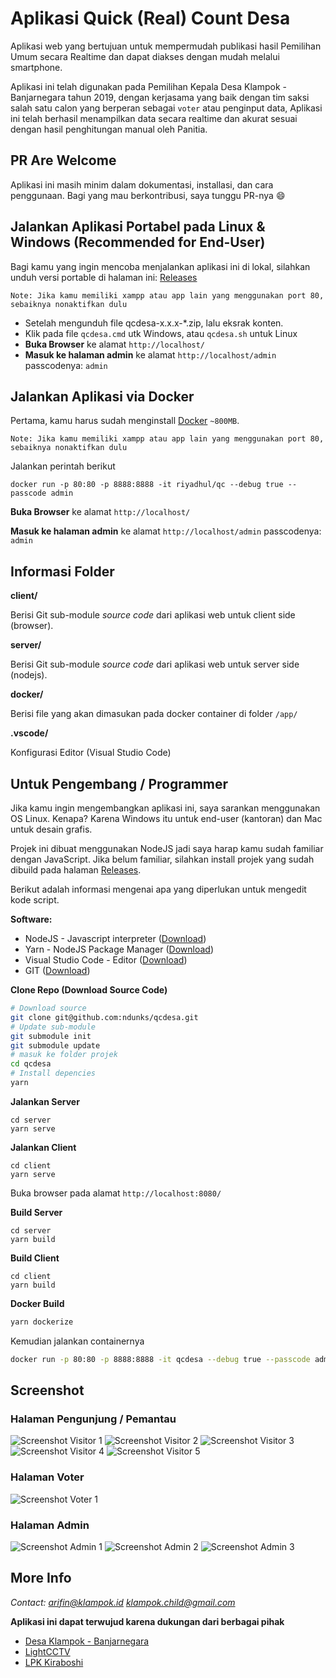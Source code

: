 # Aplikasi Quick (Real) Count Desa

Aplikasi web yang bertujuan untuk mempermudah publikasi hasil
Pemilihan Umum secara Realtime dan dapat diakses dengan mudah melalui smartphone.

Aplikasi ini telah digunakan pada Pemilihan Kepala Desa Klampok - Banjarnegara tahun 2019,
dengan kerjasama yang baik dengan tim saksi salah satu calon yang berperan sebagai `voter`
atau penginput data, Aplikasi ini telah berhasil menampilkan data secara realtime dan akurat
sesuai dengan hasil penghitungan manual oleh Panitia.

## PR Are Welcome
Aplikasi ini masih minim dalam dokumentasi, installasi, dan cara penggunaan. Bagi yang mau berkontribusi, saya tunggu PR-nya :smile:

## Jalankan Aplikasi Portabel pada Linux & Windows (Recommended for End-User)
Bagi kamu yang ingin mencoba menjalankan aplikasi ini di lokal, silahkan unduh versi portable di halaman ini: [Releases](https://github.com/ndunks/qcdesa/releases)

    Note: Jika kamu memiliki xampp atau app lain yang menggunakan port 80, sebaiknya nonaktifkan dulu
- Setelah mengunduh file qcdesa-x.x.x-\*.zip, lalu eksrak konten.
- Klik pada file `qcdesa.cmd` utk Windows, atau `qcdesa.sh` untuk Linux
- **Buka Browser** ke alamat `http://localhost/`
- **Masuk ke halaman admin** ke alamat `http://localhost/admin` passcodenya: `admin`


## Jalankan Aplikasi via Docker

Pertama, kamu harus sudah menginstall [Docker](https://docs.docker.com/docker-for-windows/install/) `~800MB`.

    Note: Jika kamu memiliki xampp atau app lain yang menggunakan port 80, sebaiknya nonaktifkan dulu

Jalankan perintah berikut
```
docker run -p 80:80 -p 8888:8888 -it riyadhul/qc --debug true --passcode admin
```

**Buka Browser** ke alamat `http://localhost/`

**Masuk ke halaman admin** ke alamat `http://localhost/admin` passcodenya: `admin`


## Informasi Folder

**client/**

Berisi Git sub-module *source code* dari aplikasi web untuk client side (browser). 

**server/**

Berisi Git sub-module *source code* dari aplikasi web untuk server side (nodejs). 

**docker/**

Berisi file yang akan dimasukan pada docker container di folder `/app/`

**.vscode/**

Konfigurasi Editor (Visual Studio Code)

## Untuk Pengembang / Programmer

Jika kamu ingin mengembangkan aplikasi ini, saya sarankan menggunakan OS Linux. Kenapa? Karena Windows itu untuk end-user (kantoran) dan Mac untuk desain grafis.

Projek ini dibuat menggunakan NodeJS jadi saya harap kamu sudah familiar dengan JavaScript. Jika belum familiar, silahkan install projek yang sudah dibuild pada halaman [Releases](https://github.com/ndunks/qcdesa/releases).

Berikut adalah informasi mengenai apa yang diperlukan untuk mengedit kode script.

**Software:**
- NodeJS - Javascript interpreter ([Download](https://nodejs.org/en/download/))
- Yarn - NodeJS Package Manager ([Download](https://yarnpkg.com/lang/en/docs/install/#windows-stable))
- Visual Studio Code - Editor ([Download](https://code.visualstudio.com/))
- GIT ([Download](https://git-scm.com/downloads))

**Clone Repo (Download Source Code)**
``` bash
# Download source
git clone git@github.com:ndunks/qcdesa.git
# Update sub-module
git submodule init
git submodule update
# masuk ke folder projek
cd qcdesa
# Install depencies
yarn
```
**Jalankan Server**
```
cd server
yarn serve
```
**Jalankan Client**
```
cd client
yarn serve
```

Buka browser pada alamat `http://localhost:8080/ `

**Build Server**
```
cd server
yarn build
```
**Build Client**
```
cd client
yarn build
```

**Docker Build**

``` bash
yarn dockerize
```
Kemudian jalankan containernya

``` bash
docker run -p 80:80 -p 8888:8888 -it qcdesa --debug true --passcode admin
```


## Screenshot

### Halaman Pengunjung / Pemantau
![Screenshot Visitor 1](https://raw.githubusercontent.com/ndunks/qcdesa-client-pwa/master/docs/img/screenshot-visitor-1.png)
![Screenshot Visitor 2](https://raw.githubusercontent.com/ndunks/qcdesa-client-pwa/master/docs/img/screenshot-visitor-2.png)
![Screenshot Visitor 3](https://raw.githubusercontent.com/ndunks/qcdesa-client-pwa/master/docs/img/screenshot-visitor-3.png)
![Screenshot Visitor 4](https://raw.githubusercontent.com/ndunks/qcdesa-client-pwa/master/docs/img/screenshot-visitor-4.png)
![Screenshot Visitor 5](https://raw.githubusercontent.com/ndunks/qcdesa-client-pwa/master/docs/img/screenshot-visitor-5.png)

### Halaman Voter
![Screenshot Voter 1](https://raw.githubusercontent.com/ndunks/qcdesa-client-pwa/master/docs/img/screenshot-voter-1.png)

### Halaman Admin
![Screenshot Admin 1](https://raw.githubusercontent.com/ndunks/qcdesa-client-pwa/master/docs/img/screenshot-admin-1.png)
![Screenshot Admin 2](https://raw.githubusercontent.com/ndunks/qcdesa-client-pwa/master/docs/img/screenshot-admin-2.png)
![Screenshot Admin 3](https://raw.githubusercontent.com/ndunks/qcdesa-client-pwa/master/docs/img/screenshot-admin-3.png)

## More Info

*Contact: arifin@klampok.id klampok.child@gmail.com*

**Aplikasi ini dapat terwujud karena dukungan dari berbagai pihak**

* [Desa Klampok - Banjarnegara](http://klampok.id)
* [LightCCTV](https://www.facebook.com/Light-cctv-klampok-347276432868896/)
* [LPK Kiraboshi](https://www.facebook.com/kiraboshilpk)
